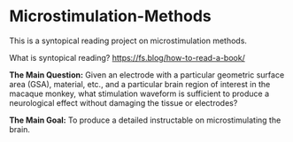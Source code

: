 # Microstimulation-Methods
This is a syntopical reading project on microstimulation methods. 

What is syntopical reading? https://fs.blog/how-to-read-a-book/

**The Main Question:** 
  Given an electrode with a particular geometric surface area (GSA), material, etc., and a particular brain region of interest in the macaque monkey, what stimulation waveform is sufficient to produce a neurological effect without damaging the tissue or electrodes?
  
**The Main Goal:**
  To produce a detailed instructable on microstimulating the brain. 
  
